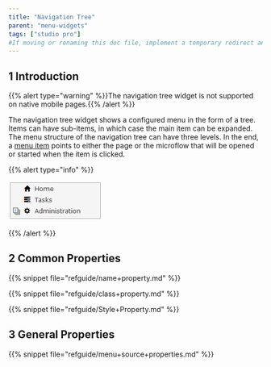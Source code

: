 ```yaml
---
title: "Navigation Tree"
parent: "menu-widgets"
tags: ["studio pro"]
#If moving or renaming this doc file, implement a temporary redirect and let the respective team know they should update the URL in the product. See Mapping to Products for more details.
---
```


## 1 Introduction

{{% alert type="warning" %}}The navigation tree widget is not supported on native mobile pages.{{% /alert %}}

The navigation tree widget shows a configured menu in the form of a tree. Items can have sub-items, in which case the main item can be expanded. The menu structure of the navigation tree can have three levels. In the end, a [menu item](menu#menu-item) points to either the page or the microflow that will be opened or started when the item is clicked.

{{% alert type="info" %}}

![](attachments/pages/navigation-tree.png)

{{% /alert %}}

## 2 Common Properties

{{% snippet file="refguide/name+property.md" %}}

{{% snippet file="refguide/class+property.md" %}}

{{% snippet file="refguide/Style+Property.md" %}}

## 3 General Properties

{{% snippet file="refguide/menu+source+properties.md" %}}
